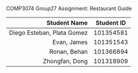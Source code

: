 COMP3074 Group27 Assignment: Restaurant Guide

|      Student Name        |      Student ID     |
|-------------------------:|---------------------|
|      Diego Esteban, Plata Gomez       |      101354581      |
|      Evan, James         |      101351543      |
|      Ronan, Behan        |      101366894      |
|     Zhongfan, Dong       |      101318909      |
